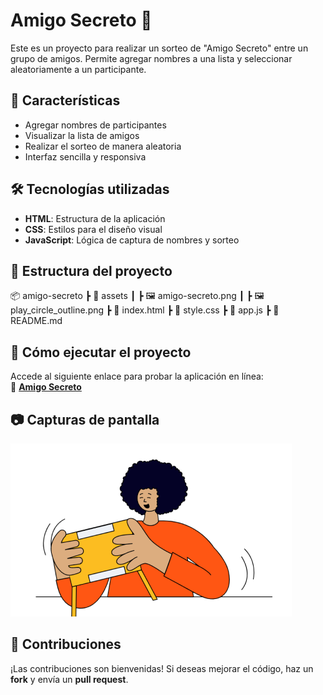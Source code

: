 # Amigo Secreto 🎁  

Este es un proyecto para realizar un sorteo de "Amigo Secreto" entre un grupo de amigos. Permite agregar nombres a una lista y seleccionar aleatoriamente a un participante.  

## 📌 Características  
- Agregar nombres de participantes  
- Visualizar la lista de amigos  
- Realizar el sorteo de manera aleatoria  
- Interfaz sencilla y responsiva  

## 🛠️ Tecnologías utilizadas  
- **HTML**: Estructura de la aplicación  
- **CSS**: Estilos para el diseño visual  
- **JavaScript**: Lógica de captura de nombres y sorteo  

## 📂 Estructura del proyecto  
📦 amigo-secreto
┣ 📂 assets
┃ ┣ 🖼️ amigo-secreto.png
┃ ┣ 🖼️ play_circle_outline.png
┣ 📜 index.html
┣ 📜 style.css
┣ 📜 app.js
┣ 📜 README.md

## 🚀 Cómo ejecutar el proyecto  
Accede al siguiente enlace para probar la aplicación en línea:  
🔗 **[Amigo Secreto](https://yaac.github.io/amigo-secreto/)**  

## 📷 Capturas de pantalla  
![Amigo Secreto](assets/amigo-secreto.png)  

## 🤝 Contribuciones  
¡Las contribuciones son bienvenidas! Si deseas mejorar el código, haz un **fork** y envía un **pull request**.  
